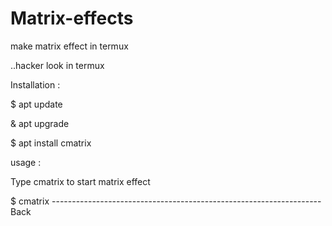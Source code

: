# Matrix-effects
make matrix effect in termux

..hacker look in termux

Installation :

$ apt update

& apt upgrade

$ apt install cmatrix

usage :

Type cmatrix to start matrix effect

$ cmatrix  ------------------------------------------------------------------- Back

